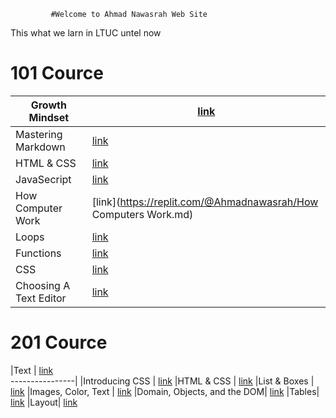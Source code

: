              #Welcome to Ahmad Nawasrah Web Site 

 This what we larn in LTUC untel now   
 # 101 Cource
 

 


|Growth Mindset | [link](https://replit.com/@Ahmadnawasrah/Reading-no)   
----------------|-------------------------------------------------------|
|Mastering Markdown |[link](https://replit.com/@Ahmadnawasrah/read01.md)
|HTML & CSS | [link](https://replit.com/@Ahmadnawasrah/read03.md)
|JavaSecript | [link](https://replit.com/@Ahmadnawasrah/read04.md)
|How Computer Work | [link](https://replit.com/@Ahmadnawasrah/How Computers Work.md)
|Loops | [link](https://replit.com/@Ahmadnawasrah/read05.md)
|Functions  | [link](https://replit.com/@Ahmadnawasrah/read06.md)
|CSS  | [link](https://replit.com/@Ahmadnawasrah/read07.md)
|Choosing A Text Editor  | [link](https://replit.com/@Ahmadnawasrah/read08.md)

# 201 Cource 

|Text | [link](read09.md)   
----------------|
|Introducing CSS  | [link](read010.md)
|HTML & CSS   | [link](read11.md)
|List & Boxes   | [link](read12.md)
|Images, Color, Text | [link](read14.md)
|Domain, Objects, and the DOM| [link](read15.md)
|Tables| [link](read16.md)
|Layout| [link](read17.md)











 
	
	
	











